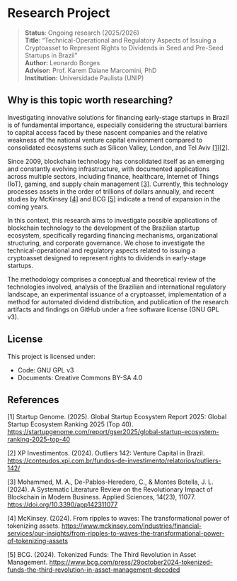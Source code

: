 # Research Project

> **Status**: Ongoing research (2025/2026)  
> **Title**: “Technical-Operational and Regulatory Aspects of Issuing a Cryptoasset to Represent Rights to Dividends in Seed and Pre-Seed Startups in Brazil”  
> **Author:** Leonardo Borges    
> **Advisor:** Prof. Karem Daiane Marcomini, PhD     
> **Institution:** Universidade Paulista (UNIP)

## Why is this topic worth researching?

Investigating innovative solutions for financing early-stage startups in Brazil is of fundamental importance, especially considering the structural barriers to capital access faced by these nascent companies and the relative weakness of the national venture capital environment compared to consolidated ecosystems such as Silicon Valley, London, and Tel Aviv [[1]](#ref1)[[2]](#ref2).

Since 2009, blockchain technology has consolidated itself as an emerging and constantly evolving infrastructure, with documented applications across multiple sectors, including finance, healthcare, Internet of Things (IoT), gaming, and supply chain management [[3]](#ref3). Currently, this technology processes assets in the order of trillions of dollars annually, and recent studies by McKinsey [[4]](#ref4) and BCG [[5]](#ref5) indicate a trend of expansion in the coming years.

In this context, this research aims to investigate possible applications of blockchain technology to the development of the Brazilian startup ecosystem, specifically regarding financing mechanisms, organizational structuring, and corporate governance. We chose to investigate the technical-operational and regulatory aspects related to issuing a cryptoasset designed to represent rights to dividends in early-stage startups.

The methodology comprises a conceptual and theoretical review of the technologies involved, analysis of the Brazilian and international regulatory landscape, an experimental issuance of a cryptoasset, implementation of a method for automated dividend distribution, and publication of the research artifacts and findings on GitHub under a free software license (GNU GPL v3).

## License

This project is licensed under:
- Code: GNU GPL v3
- Documents: Creative Commons BY-SA 4.0

## References

<a id="ref1"></a>[1] Startup Genome. (2025). Global Startup Ecosystem Report 2025: Global Startup Ecosystem Ranking 2025 (Top 40). https://startupgenome.com/report/gser2025/global-startup-ecosystem-ranking-2025-top-40

<a id="ref2"></a>[2] XP Investimentos. (2024). Outliers 142: Venture Capital in Brazil. https://conteudos.xpi.com.br/fundos-de-investimento/relatorios/outliers-142/

<a id="ref3"></a>[3] Mohammed, M. A., De-Pablos-Heredero, C., & Montes Botella, J. L. (2024). A Systematic Literature Review on the Revolutionary Impact of Blockchain in Modern Business. Applied Sciences, 14(23), 11077. https://doi.org/10.3390/app142311077

<a id="ref4"></a>[4] McKinsey. (2024). From ripples to waves: The transformational power of tokenizing assets. https://www.mckinsey.com/industries/financial-services/our-insights/from-ripples-to-waves-the-transformational-power-of-tokenizing-assets

<a id="ref5"></a>[5] BCG. (2024). Tokenized Funds: The Third Revolution in Asset Management. https://www.bcg.com/press/29october2024-tokenized-funds-the-third-revolution-in-asset-management-decoded
